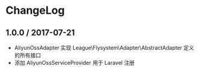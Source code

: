# ChangeLog

## 1.0.0 / 2017-07-21

* AliyunOssAdapter 实现 League\Flysystem\Adapter\AbstractAdapter 定义的所有接口
* 添加 AliyunOssServiceProvider 用于 Laravel 注册
